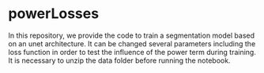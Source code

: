 # powerLosses
In this repository, we provide the code to train a segmentation model based on an unet architecture. It can be changed several parameters including the loss function in order to test the influence of the power term during training.
It is necessary to unzip the data folder before running the notebook.



